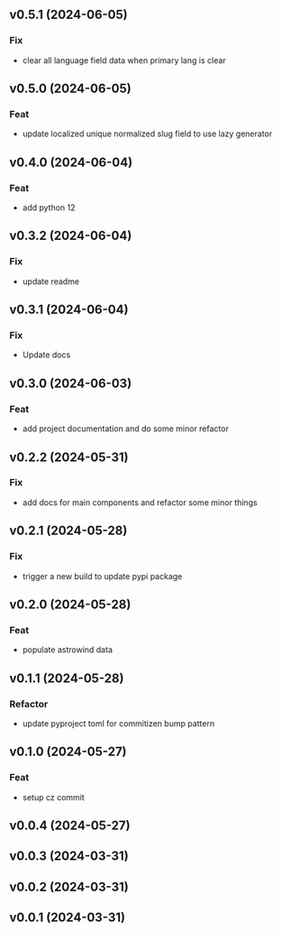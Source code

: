 ## v0.5.1 (2024-06-05)

### Fix

- clear all language field data when primary lang is clear

## v0.5.0 (2024-06-05)

### Feat

- update localized unique normalized slug field to use lazy generator

## v0.4.0 (2024-06-04)

### Feat

- add python 12

## v0.3.2 (2024-06-04)

### Fix

- update readme

## v0.3.1 (2024-06-04)

### Fix

- Update docs

## v0.3.0 (2024-06-03)

### Feat

- add project documentation and do some minor refactor

## v0.2.2 (2024-05-31)

### Fix

- add docs for main components and refactor some minor things

## v0.2.1 (2024-05-28)

### Fix

- trigger a new build to update pypi package

## v0.2.0 (2024-05-28)

### Feat

- populate astrowind data

## v0.1.1 (2024-05-28)

### Refactor

- update pyproject toml for commitizen bump pattern

## v0.1.0 (2024-05-27)

### Feat

- setup cz commit

## v0.0.4 (2024-05-27)

## v0.0.3 (2024-03-31)

## v0.0.2 (2024-03-31)

## v0.0.1 (2024-03-31)
